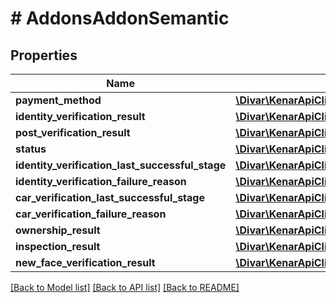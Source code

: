 # # AddonsAddonSemantic

## Properties

Name | Type | Description | Notes
------------ | ------------- | ------------- | -------------
**payment_method** | [**\Divar\KenarApiClient\Model\AddonSemanticPaymentMethod**](AddonSemanticPaymentMethod.md) |  | [optional]
**identity_verification_result** | [**\Divar\KenarApiClient\Model\AddonSemanticIdentityVerificationResult**](AddonSemanticIdentityVerificationResult.md) |  | [optional]
**post_verification_result** | [**\Divar\KenarApiClient\Model\AddonSemanticPostVerificationResult**](AddonSemanticPostVerificationResult.md) |  | [optional]
**status** | [**\Divar\KenarApiClient\Model\AddonsAddonSemanticStatus**](AddonsAddonSemanticStatus.md) |  | [optional]
**identity_verification_last_successful_stage** | [**\Divar\KenarApiClient\Model\AddonSemanticIdentityVerificationStage**](AddonSemanticIdentityVerificationStage.md) |  | [optional]
**identity_verification_failure_reason** | [**\Divar\KenarApiClient\Model\AddonSemanticIdentityVerificationStage**](AddonSemanticIdentityVerificationStage.md) |  | [optional]
**car_verification_last_successful_stage** | [**\Divar\KenarApiClient\Model\AddonSemanticCarVerificationStage**](AddonSemanticCarVerificationStage.md) |  | [optional]
**car_verification_failure_reason** | [**\Divar\KenarApiClient\Model\AddonSemanticCarVerificationStage**](AddonSemanticCarVerificationStage.md) |  | [optional]
**ownership_result** | [**\Divar\KenarApiClient\Model\AddonSemanticOwnershipResult**](AddonSemanticOwnershipResult.md) |  | [optional]
**inspection_result** | [**\Divar\KenarApiClient\Model\AddonSemanticInspectionResult**](AddonSemanticInspectionResult.md) |  | [optional]
**new_face_verification_result** | [**\Divar\KenarApiClient\Model\AddonSemanticNewFaceVerificationResult**](AddonSemanticNewFaceVerificationResult.md) |  | [optional]

[[Back to Model list]](../../README.md#models) [[Back to API list]](../../README.md#endpoints) [[Back to README]](../../README.md)
